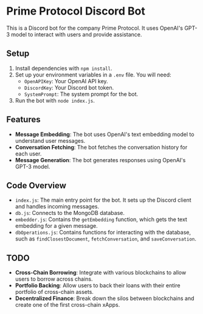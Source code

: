# Prime Protocol Discord Bot

This is a Discord bot for the company Prime Protocol. It uses OpenAI's GPT-3 model to interact with users and provide assistance.

## Setup

1. Install dependencies with `npm install`.
2. Set up your environment variables in a `.env` file. You will need:
    - `OpenAPIKey`: Your OpenAI API key.
    - `DiscordKey`: Your Discord bot token.
    - `SystemPrompt`: The system prompt for the bot.
3. Run the bot with `node index.js`.

## Features

- **Message Embedding**: The bot uses OpenAI's text embedding model to understand user messages.
- **Conversation Fetching**: The bot fetches the conversation history for each user.
- **Message Generation**: The bot generates responses using OpenAI's GPT-3 model.

## Code Overview

- `index.js`: The main entry point for the bot. It sets up the Discord client and handles incoming messages.
- `db.js`: Connects to the MongoDB database.
- `embedder.js`: Contains the `getEmbedding` function, which gets the text embedding for a given message.
- `dbOperations.js`: Contains functions for interacting with the database, such as `findClosestDocument`, `fetchConversation`, and `saveConversation`.

## TODO

- **Cross-Chain Borrowing**: Integrate with various blockchains to allow users to borrow across chains.
- **Portfolio Backing**: Allow users to back their loans with their entire portfolio of cross-chain assets.
- **Decentralized Finance**: Break down the silos between blockchains and create one of the first cross-chain xApps.

